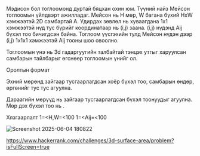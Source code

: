 Мэдисон бол тоглоомонд дуртай бяцхан охин юм. Түүний найз Мейсон тоглоомын үйлдвэрт ажилладаг. 
Мейсон нь H мөр, W багана бүхий HxW хэмжээтэй 2D самбартай А. Удирдах зөвлөл нь хуваагдана 
1х1 хэмжээтэй нүд тус бүрийг координатаар нь (i,j) заана. 
(i,j) нүдэнд Aij бүхэл тоо бичигдсэн байна. Тоглоом үүсгэхийн тулд Мейсон нүдэн дээр (i,j) 1x1x1 хэмжээтэй Aij тооны шоо овоолно.

Тоглоомын үнэ нь 3d гадаргуугийн талбайтай тэнцэх утгыг харуулсан самбарын тайлбарыг өгснөөр тоглоомын үнийг ол.

Оролтын формат

Эхний мөрөнд зайгаар тусгаарлагдсан хоёр бүхэл тоо, самбарын өндөр, өргөнийг тус тус агуулна.

Дараагийн мөрүүд нь зайгаар тусгаарлагдсан бүхэл тоонуудыг агуулна. Мөр дэх бүхэл тоо нь .

Хязгаарлалт
1=<H,W=<100
1=<Aij=<100



![Screenshot 2025-06-04 180822](https://github.com/user-attachments/assets/97ae2984-d90f-4489-957c-41318a05a3b3)

https://www.hackerrank.com/challenges/3d-surface-area/problem?isFullScreen=true
